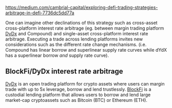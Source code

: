 https://medium.com/cambrial-capital/exploring-defi-trading-strategies-arbitrage-in-defi-7736dc5dd77a



One can imagine other declinations of this strategy such as cross-asset cross-platform interest rate arbitrage (eg. between margin trading platform [DyDx](https://defitutorials.substack.com/p/margin-trading-using-dydx-exchange) and Compound) and single-asset cross-platform interest rate arbitrage. Executing a trade across lending platforms invites new considerations such as the different rate change mechanisms. (i.e. Compound has linear borrow and superlinear supply rate curves while dYdX has a superlinear borrow _and_ supply rate curve).

**BlockFi/DyDx interest rate arbitrage**
----------------------------------------

[DyDx](https://defitutorials.substack.com/p/margin-trading-using-dydx-exchange) is an open trading platform for crypto assets where users can margin trade with up to 5x leverage, borrow and lend trustlessly. [BlockFi](https://blockfi.com/) is a custodial lending platform that allows users to borrow and lend large market-cap cryptoassets such as Bitcoin (BTC) or Ethereum (ETH).